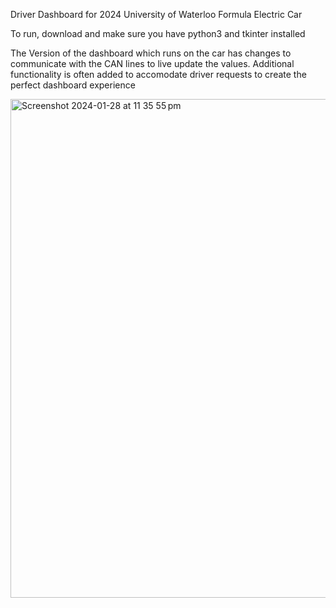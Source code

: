 Driver Dashboard for 2024 University of Waterloo Formula Electric Car

To run, download and make sure you have python3 and tkinter installed

The Version of the dashboard which runs on the car has changes to communicate with the CAN lines to live update the values. Additional functionality is often added to accomodate driver requests to create the perfect dashboard experience 

<img width="798" alt="Screenshot 2024-01-28 at 11 35 55 pm" src="https://github.com/Alex-Dubljevic/UWFE-Dashboard/assets/57022810/00946144-1e49-4452-89d3-e0d34e2b5b56">

